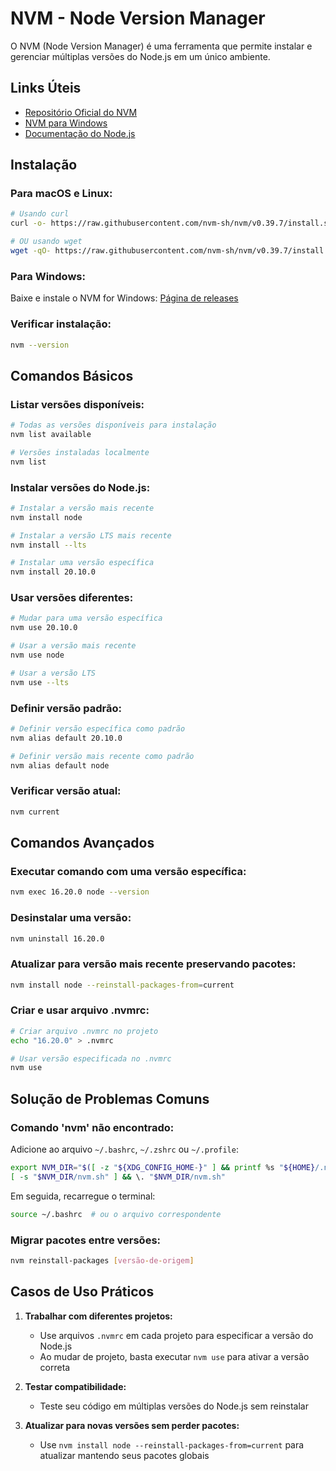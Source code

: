 # NVM - Node Version Manager

O NVM (Node Version Manager) é uma ferramenta que permite instalar e gerenciar múltiplas versões do Node.js em um único ambiente.

## Links Úteis

- [Repositório Oficial do NVM](https://github.com/nvm-sh/nvm)
- [NVM para Windows](https://github.com/coreybutler/nvm-windows)
- [Documentação do Node.js](https://nodejs.org/en/docs/)

## Instalação

### Para macOS e Linux:

```bash
# Usando curl
curl -o- https://raw.githubusercontent.com/nvm-sh/nvm/v0.39.7/install.sh | bash

# OU usando wget
wget -qO- https://raw.githubusercontent.com/nvm-sh/nvm/v0.39.7/install.sh | bash
```

### Para Windows:

Baixe e instale o NVM for Windows: [Página de releases](https://github.com/coreybutler/nvm-windows/releases)

### Verificar instalação:

```bash
nvm --version
```

## Comandos Básicos

### Listar versões disponíveis:

```bash
# Todas as versões disponíveis para instalação
nvm list available

# Versões instaladas localmente
nvm list
```

### Instalar versões do Node.js:

```bash
# Instalar a versão mais recente
nvm install node

# Instalar a versão LTS mais recente
nvm install --lts

# Instalar uma versão específica
nvm install 20.10.0
```

### Usar versões diferentes:

```bash
# Mudar para uma versão específica
nvm use 20.10.0

# Usar a versão mais recente
nvm use node

# Usar a versão LTS
nvm use --lts
```

### Definir versão padrão:

```bash
# Definir versão específica como padrão
nvm alias default 20.10.0

# Definir versão mais recente como padrão
nvm alias default node
```

### Verificar versão atual:

```bash
nvm current
```

## Comandos Avançados

### Executar comando com uma versão específica:

```bash
nvm exec 16.20.0 node --version
```

### Desinstalar uma versão:

```bash
nvm uninstall 16.20.0
```

### Atualizar para versão mais recente preservando pacotes:

```bash
nvm install node --reinstall-packages-from=current
```

### Criar e usar arquivo .nvmrc:

```bash
# Criar arquivo .nvmrc no projeto
echo "16.20.0" > .nvmrc

# Usar versão especificada no .nvmrc
nvm use
```

## Solução de Problemas Comuns

### Comando 'nvm' não encontrado:

Adicione ao arquivo `~/.bashrc`, `~/.zshrc` ou `~/.profile`:

```bash
export NVM_DIR="$([ -z "${XDG_CONFIG_HOME-}" ] && printf %s "${HOME}/.nvm" || printf %s "${XDG_CONFIG_HOME}/nvm")"
[ -s "$NVM_DIR/nvm.sh" ] && \. "$NVM_DIR/nvm.sh"
```

Em seguida, recarregue o terminal:

```bash
source ~/.bashrc  # ou o arquivo correspondente
```

### Migrar pacotes entre versões:

```bash
nvm reinstall-packages [versão-de-origem]
```

## Casos de Uso Práticos

1. **Trabalhar com diferentes projetos:**
   - Use arquivos `.nvmrc` em cada projeto para especificar a versão do Node.js
   - Ao mudar de projeto, basta executar `nvm use` para ativar a versão correta

2. **Testar compatibilidade:**
   - Teste seu código em múltiplas versões do Node.js sem reinstalar

3. **Atualizar para novas versões sem perder pacotes:**
   - Use `nvm install node --reinstall-packages-from=current` para atualizar mantendo seus pacotes globais
